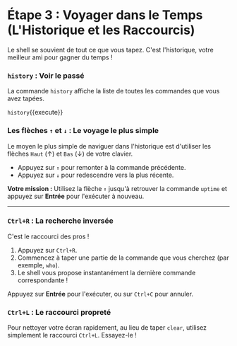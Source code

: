 # Étape 3 : Voyager dans le Temps (L'Historique et les Raccourcis)

Le shell se souvient de tout ce que vous tapez. C'est l'historique, votre meilleur ami pour gagner du temps !

### `history` : Voir le passé

La commande `history` affiche la liste de toutes les commandes que vous avez tapées.

`history`{{execute}}

### Les flèches `↑` et `↓` : Le voyage le plus simple

Le moyen le plus simple de naviguer dans l'historique est d'utiliser les flèches `Haut` (↑) et `Bas` (↓) de votre clavier.
-   Appuyez sur `↑` pour remonter à la commande précédente.
-   Appuyez sur `↓` pour redescendre vers la plus récente.

**Votre mission :** Utilisez la flèche `↑` jusqu'à retrouver la commande `uptime` et appuyez sur **Entrée** pour l'exécuter à nouveau.

---
### `Ctrl+R` : La recherche inversée

C'est le raccourci des pros !
1.  Appuyez sur `Ctrl+R`.
2.  Commencez à taper une partie de la commande que vous cherchez (par exemple, `who`).
3.  Le shell vous propose instantanément la dernière commande correspondante !

Appuyez sur **Entrée** pour l'exécuter, ou sur `Ctrl+C` pour annuler.

### `Ctrl+L` : Le raccourci propreté

Pour nettoyer votre écran rapidement, au lieu de taper `clear`, utilisez simplement le raccourci `Ctrl+L`. Essayez-le !